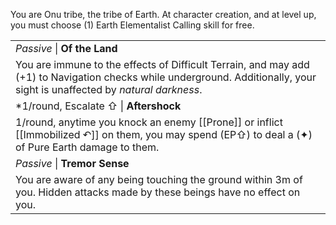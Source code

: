You are Onu tribe, the tribe of Earth. At character creation, and at level up, you must choose (1) Earth Elementalist Calling skill for free.

|                                                                                                                                                                            |
| -------------------------------------------------------------------------------------------------------------------------------------------------------------------------- |
| *Passive* \| **Of the Land**                                                                                                                                               |
| You are immune to the effects of Difficult Terrain, and may add (+1) to Navigation checks while underground. Additionally, your sight is unaffected by *natural darkness*. |
| *1/round, Escalate ⇧ \| **Aftershock**                                                                                                                                     |
| 1/round, anytime you knock an enemy [[Prone]] or inflict [[Immobilized ↶]] on them, you may spend (EP⇧) to deal a (✦) of Pure Earth damage to them.                        |
| *Passive* \| **Tremor Sense**                                                                                                                                              |
| You are aware of any being touching the ground within 3m of you. Hidden attacks made by these beings have no effect on you.                                                |

